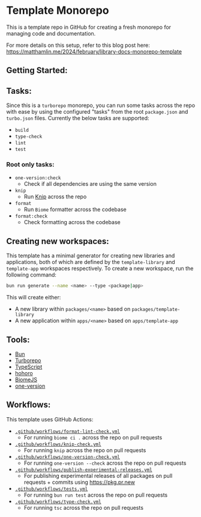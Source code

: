 # Template Monorepo

This is a template repo in GitHub for creating a fresh monorepo for managing code and documentation.

For more details on this setup, refer to this blog post here: https://matthamlin.me/2024/february/library-docs-monorepo-template

## Getting Started:

## Tasks:

Since this is a `turborepo` monorepo, you can run some tasks across the repo with ease by using the configured "tasks" from the root `package.json` and `turbo.json` files. Currently the below tasks are supported:

- `build`
- `type-check`
- `lint`
- `test`

### Root only tasks:

- `one-version:check`
  - Check if all dependencies are using the same version
- `knip`
  - Run [Knip](https://knip.dev/) across the repo
- `format`
  - Run `Biome` formatter across the codebase
- `format:check`
  - Check formatting across the codebase

## Creating new workspaces:

This template has a minimal generator for creating new libraries and applications, both of which are defined by the `template-library` and `template-app` workspaces respectively. To create a new workspace, run the following command:

```sh
bun run generate --name <name> --type <package|app>
```

This will create either:

- A new library within `packages/<name>` based on `packages/template-library`
- A new application within `apps/<name>` based on `apps/template-app`

## Tools:

- [Bun](https://bun.sh)
- [Turborepo](https://turbo.dev/repo/docs)
- [TypeScript](https://www.typescriptlang.org/docs/)
- [hohoro](https://hohoro.vercel.app/)
- [BiomeJS](https://biomejs.dev/)
- [one-version](https://one-version.vercel.app/)

## Workflows:

This template uses GitHub Actions:

- [`.github/workflows/format-lint-check.yml`](./.github/workflows/format-lint-check.yml)
  - For running `biome ci .` across the repo on pull requests
- [`.github/workflows/knip-check.yml`](./.github/workflows/knip-check.yml)
  - For running `knip` across the repo on pull requests
- [`.github/workflows/one-version-check.yml`](./.github/workflows/one-version-check.yml)
  - For running `one-version --check` across the repo on pull requests
- [`.github/workflows/publish-experimental-releases.yml`](./.github/workflows/publish-experimental-releases.yml)
  - For publishing experimental releases of all packages on pull requests + commits using https://pkg.pr.new
- [`.github/workflows/tests.yml`](./.github/workflows/tests.yml)
  - For running `bun run test` across the repo on pull requests
- [`.github/workflows/type-check.yml`](./.github/workflows/type-check.yml)
  - For running `tsc` across the repo on pull requests